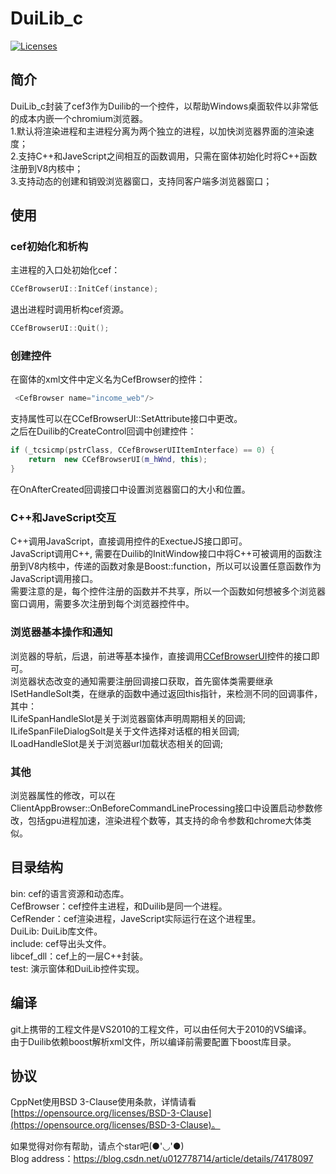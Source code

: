 # DuiLib_c
<p align="left">
    <a href="https://opensource.org/licenses/BSD-3-Clause"><img src="https://img.shields.io/badge/license-bsd-orange.svg" alt="Licenses"></a>
</p> 

## 简介
DuiLib_c封装了cef3作为Duilib的一个控件，以帮助Windows桌面软件以非常低的成本内嵌一个chromium浏览器。   
1.默认将渲染进程和主进程分离为两个独立的进程，以加快浏览器界面的渲染速度；    
2.支持C++和JaveScript之间相互的函数调用，只需在窗体初始化时将C++函数注册到V8内核中；   
3.支持动态的创建和销毁浏览器窗口，支持同客户端多浏览器窗口；    

## 使用

### cef初始化和析构   
主进程的入口处初始化cef：   
```c++
CCefBrowserUI::InitCef(instance);  
```
退出进程时调用析构cef资源。   
```c++
CCefBrowserUI::Quit();
```
   
### 创建控件
在窗体的xml文件中定义名为CefBrowser的控件：   
```c++
 <CefBrowser name="income_web"/>
```
支持属性可以在CCefBrowserUI::SetAttribute接口中更改。   
之后在Duilib的CreateControl回调中创建控件：      
```c++
if (_tcsicmp(pstrClass, CCefBrowserUIItemInterface) == 0) {
	return  new CCefBrowserUI(m_hWnd, this);
}
```
在OnAfterCreated回调接口中设置浏览器窗口的大小和位置。    
   
### C++和JaveScript交互    
C++调用JavaScript，直接调用控件的ExectueJS接口即可。    
JavaScript调用C++, 需要在Duilib的InitWindow接口中将C++可被调用的函数注册到V8内核中，传递的函数对象是Boost::function，所以可以设置任意函数作为JavaScript调用接口。    
需要注意的是，每个控件注册的函数并不共享，所以一个函数如何想被多个浏览器窗口调用，需要多次注册到每个浏览器控件中。  
   
### 浏览器基本操作和通知   
浏览器的导航，后退，前进等基本操作，直接调用[CCefBrowserUI](/test/UICefBrowser.h)控件的接口即可。   
浏览器状态改变的通知需要注册回调接口获取，首先窗体类需要继承ISetHandleSolt类，在继承的函数中通过返回this指针，来检测不同的回调事件，其中：  
ILifeSpanHandleSlot是关于浏览器窗体声明周期相关的回调;   
ILifeSpanFileDialogSolt是关于文件选择对话框的相关回调;    
ILoadHandleSlot是关于浏览器url加载状态相关的回调;   
   
### 其他
浏览器属性的修改，可以在ClientAppBrowser::OnBeforeCommandLineProcessing接口中设置启动参数修改，包括gpu进程加速，渲染进程个数等，其支持的命令参数和chrome大体类似。   
   
## 目录结构
bin: cef的语言资源和动态库。   
CefBrowser：cef控件主进程，和Duilib是同一个进程。   
CefRender：cef渲染进程，JaveScript实际运行在这个进程里。   
DuiLib: DuiLib库文件。   
include: cef导出头文件。   
libcef_dll：cef上的一层C++封装。    
test: 演示窗体和DuiLib控件实现。  
   
## 编译
git上携带的工程文件是VS2010的工程文件，可以由任何大于2010的VS编译。    
由于Duilib依赖boost解析xml文件，所以编译前需要配置下boost库目录。   

## 协议

CppNet使用BSD 3-Clause使用条款，详情请看[https://opensource.org/licenses/BSD-3-Clause](https://opensource.org/licenses/BSD-3-Clause)。  

如果觉得对你有帮助，请点个star吧(●'◡'●)   
Blog address：https://blog.csdn.net/u012778714/article/details/74178097   
